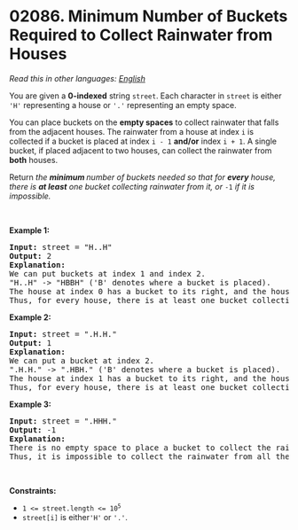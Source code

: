 # 02086. Minimum Number of Buckets Required to Collect Rainwater from Houses

  _Read this in other languages:_
    [_English_](README.md)

<p>You are given a <b>0-index</b><strong>ed</strong> string <code>street</code>. Each character in <code>street</code> is either <code>&#39;H&#39;</code> representing a house or <code>&#39;.&#39;</code> representing an empty space.</p>

<p>You can place buckets on the <strong>empty spaces</strong> to collect rainwater that falls from the adjacent houses. The rainwater from a house at index <code>i</code> is collected if a bucket is placed at index <code>i - 1</code> <strong>and/or</strong> index <code>i + 1</code>. A single bucket, if placed adjacent to two houses, can collect the rainwater from <strong>both</strong> houses.</p>

<p>Return <em>the <strong>minimum </strong>number of buckets needed so that for <strong>every</strong> house, there is <strong>at least</strong> one bucket collecting rainwater from it, or </em><code>-1</code><em> if it is impossible.</em></p>

<p>&nbsp;</p>
<p><strong>Example 1:</strong></p>

<pre>
<strong>Input:</strong> street = &quot;H..H&quot;
<strong>Output:</strong> 2
<strong>Explanation:</strong>
We can put buckets at index 1 and index 2.
&quot;H..H&quot; -&gt; &quot;HBBH&quot; (&#39;B&#39; denotes where a bucket is placed).
The house at index 0 has a bucket to its right, and the house at index 3 has a bucket to its left.
Thus, for every house, there is at least one bucket collecting rainwater from it.
</pre>

<p><strong>Example 2:</strong></p>

<pre>
<strong>Input:</strong> street = &quot;.H.H.&quot;
<strong>Output:</strong> 1
<strong>Explanation:</strong>
We can put a bucket at index 2.
&quot;.H.H.&quot; -&gt; &quot;.HBH.&quot; (&#39;B&#39; denotes where a bucket is placed).
The house at index 1 has a bucket to its right, and the house at index 3 has a bucket to its left.
Thus, for every house, there is at least one bucket collecting rainwater from it.
</pre>

<p><strong>Example 3:</strong></p>

<pre>
<strong>Input:</strong> street = &quot;.HHH.&quot;
<strong>Output:</strong> -1
<strong>Explanation:</strong>
There is no empty space to place a bucket to collect the rainwater from the house at index 2.
Thus, it is impossible to collect the rainwater from all the houses.
</pre>

<p>&nbsp;</p>
<p><strong>Constraints:</strong></p>

<ul>
	<li><code>1 &lt;= street.length &lt;= 10<sup>5</sup></code></li>
	<li><code>street[i]</code> is either<code>&#39;H&#39;</code> or <code>&#39;.&#39;</code>.</li>
</ul>
